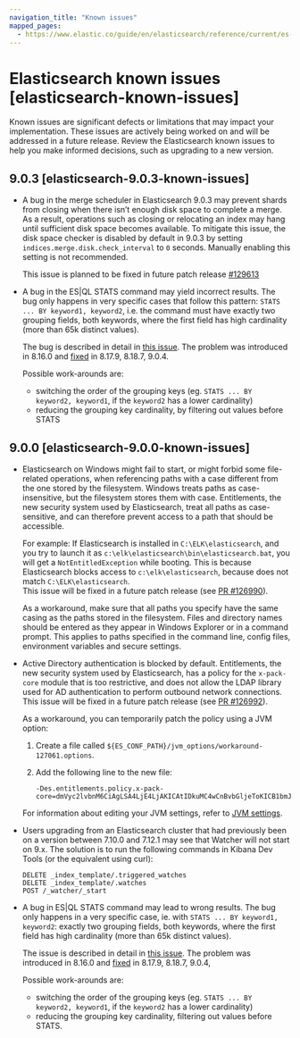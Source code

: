```yaml
---
navigation_title: "Known issues"
mapped_pages:
  - https://www.elastic.co/guide/en/elasticsearch/reference/current/es-connectors-known-issues.html
---
```


# Elasticsearch known issues [elasticsearch-known-issues]
Known issues are significant defects or limitations that may impact your implementation. These issues are actively being worked on and will be addressed in a future release. Review the Elasticsearch known issues to help you make informed decisions, such as upgrading to a new version.

## 9.0.3 [elasticsearch-9.0.3-known-issues]
* A bug in the merge scheduler in Elasticsearch 9.0.3 may prevent shards from closing when there isn’t enough disk space to complete a merge. As a result, operations such as closing or relocating an index may hang until sufficient disk space becomes available.
To mitigate this issue, the disk space checker is disabled by default in 9.0.3 by setting `indices.merge.disk.check_interval` to `0` seconds. Manually enabling this setting is not recommended.

  This issue is planned to be fixed in future patch release [#129613](https://github.com/elastic/elasticsearch/pull/129613)

* A bug in the ES|QL STATS command may yield incorrect results. The bug only happens in very specific cases that follow this pattern: `STATS ... BY keyword1, keyword2`, i.e. the command must have exactly two grouping fields, both keywords, where the first field has high cardinality (more than 65k distinct values).

  The bug is described in detail in [this issue](https://github.com/elastic/elasticsearch/issues/130644).
  The problem was introduced in 8.16.0 and [fixed](https://github.com/elastic/elasticsearch/pull/130705) in 8.17.9, 8.18.7, 9.0.4.

  Possible work-arounds are:
  * switching the order of the grouping keys (eg. `STATS ... BY keyword2, keyword1`, if the `keyword2` has a lower cardinality)
  * reducing the grouping key cardinality, by filtering out values before STATS

## 9.0.0 [elasticsearch-9.0.0-known-issues]
* Elasticsearch on Windows might fail to start, or might forbid some file-related operations, when referencing paths with a case different from the one stored by the filesystem. Windows treats paths as case-insensitive, but the filesystem stores them with case. Entitlements, the new security system used by Elasticsearch, treat all paths as case-sensitive, and can therefore prevent access to a path that should be accessible.

  For example: If Elasticsearch is installed in  `C:\ELK\elasticsearch`, and you try to launch it as `c:\elk\elasticsearch\bin\elasticsearch.bat`, you will get a `NotEntitledException` while booting. This is because Elasticsearch blocks access to `c:\elk\elasticsearch`, because does not match `C:\ELK\elasticsearch`. \
This issue will be fixed in a future patch release (see [PR #126990](https://github.com/elastic/elasticsearch/pull/126990)).

  As a workaround, make sure that all paths you specify have the same casing as the paths stored in the filesystem. Files and directory names should be entered as they appear in Windows Explorer or in a command prompt. This applies to paths specified in the command line, config files, environment variables and secure settings.

* Active Directory authentication is blocked by default. Entitlements, the new security system used by Elasticsearch, has a policy for the `x-pack-core` module that is too restrictive, and does not allow the LDAP library used for AD authentication to perform outbound network connections. This issue will be fixed in a future patch release (see [PR #126992](https://github.com/elastic/elasticsearch/pull/126992)).

  As a workaround, you can temporarily patch the policy using a JVM option:

  1. Create a file called `${ES_CONF_PATH}/jvm_options/workaround-127061.options`.
  2. Add the following line to the new file:

     ```
     -Des.entitlements.policy.x-pack-core=dmVyc2lvbnM6CiAgLSA4LjE4LjAKICAtIDkuMC4wCnBvbGljeToKICB1bmJvdW5kaWQubGRhcHNkazoKICAgIC0gc2V0X2h0dHBzX2Nvbm5lY3Rpb25fcHJvcGVydGllcwogICAgLSBvdXRib3VuZF9uZXR3b3Jr
     ```

  For information about editing your JVM settings, refer to [JVM settings](https://www.elastic.co/docs/reference/elasticsearch/jvm-settings).

* Users upgrading from an Elasticsearch cluster that had previously been on a version between 7.10.0 and 7.12.1 may see that Watcher will not start on 9.x. The solution is to run the following commands in Kibana Dev Tools (or the equivalent using curl):
     ```
     DELETE _index_template/.triggered_watches
     DELETE _index_template/.watches
     POST /_watcher/_start
     ```

* A bug in ES|QL STATS command may lead to wrong results. The bug only happens in a very specific case, ie. with `STATS ... BY keyword1, keyword2`:
  exactly two grouping fields, both keywords, where the first field has high cardinality (more than 65k distinct values).

  The issue is described in detail in [this issue](https://github.com/elastic/elasticsearch/issues/130644).
  The problem was introduced in 8.16.0 and [fixed](https://github.com/elastic/elasticsearch/pull/130705) in 8.17.9, 8.18.7, 9.0.4,

  Possible work-arounds are:
    * switching the order of the grouping keys (eg. `STATS ... BY keyword2, keyword1`, if the `keyword2` has a lower cardinality)
    * reducing the grouping key cardinality, filtering out values before STATS.
